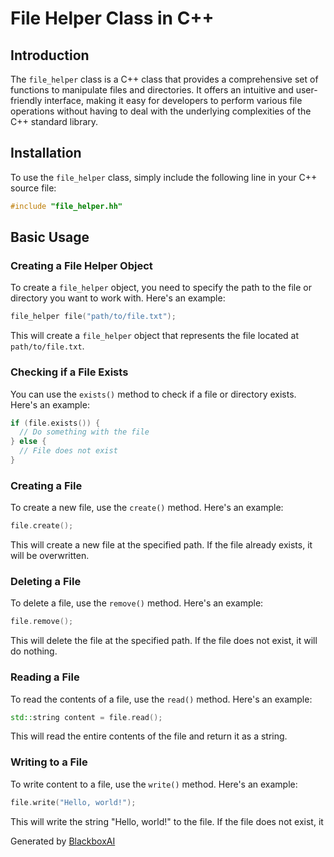  # File Helper Class in C++

## Introduction

The `file_helper` class is a C++ class that provides a comprehensive set of functions to manipulate files and directories. It offers an intuitive and user-friendly interface, making it easy for developers to perform various file operations without having to deal with the underlying complexities of the C++ standard library.

## Installation

To use the `file_helper` class, simply include the following line in your C++ source file:

```c++
#include "file_helper.hh"
```

## Basic Usage

### Creating a File Helper Object

To create a `file_helper` object, you need to specify the path to the file or directory you want to work with. Here's an example:

```c++
file_helper file("path/to/file.txt");
```

This will create a `file_helper` object that represents the file located at `path/to/file.txt`.

### Checking if a File Exists

You can use the `exists()` method to check if a file or directory exists. Here's an example:

```c++
if (file.exists()) {
  // Do something with the file
} else {
  // File does not exist
}
```

### Creating a File

To create a new file, use the `create()` method. Here's an example:

```c++
file.create();
```

This will create a new file at the specified path. If the file already exists, it will be overwritten.

### Deleting a File

To delete a file, use the `remove()` method. Here's an example:

```c++
file.remove();
```

This will delete the file at the specified path. If the file does not exist, it will do nothing.

### Reading a File

To read the contents of a file, use the `read()` method. Here's an example:

```c++
std::string content = file.read();
```

This will read the entire contents of the file and return it as a string.

### Writing to a File

To write content to a file, use the `write()` method. Here's an example:

```c++
file.write("Hello, world!");
```

This will write the string "Hello, world!" to the file. If the file does not exist, it

Generated by [BlackboxAI](https://www.blackbox.ai)